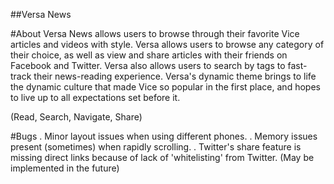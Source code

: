 ##Versa News


#About
Versa News allows users to browse through their favorite Vice articles and videos with style. Versa allows users to browse any category of their choice, as well as view and share articles with their friends on Facebook and Twitter. Versa also allows users to search by tags to fast-track their news-reading experience. Versa's dynamic theme brings to life the dynamic culture that made Vice so popular in the first place, and hopes to live up to all expectations set before it.

(Read, Search, Navigate, Share)

#Bugs
. Minor layout issues when using different phones. 
. Memory issues present (sometimes) when rapidly scrolling. 
. Twitter's share feature is missing direct links because of lack of 'whitelisting' from Twitter. (May be implemented in the future)



